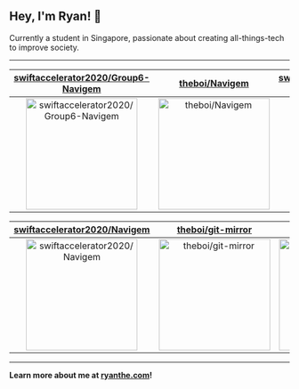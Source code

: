## Hey, I'm Ryan! 👋

Currently a student in Singapore, passionate about creating all-things-tech to improve society.

---

| [swiftaccelerator2020/Group6-Navigem](https://github.com/swiftaccelerator2020/Group6-Navigem) | [theboi/Navigem](https://github.com/theboi/Navigem) | [swiftaccelerator2020/Group5-Navigem](https://github.com/swiftaccelerator2020/Group5-Navigem) |
| :-: | :-: | :-: |
| <a href="https://github.com/swiftaccelerator2020/Group6-Navigem"><img src="https://github.com/theboi/theboi/raw/main/DISPLAY.jpg" alt="swiftaccelerator2020/Group6-Navigem" title="swiftaccelerator2020/Group6-Navigem" width="200" height="200"></a> | <a href="https://github.com/theboi/Navigem"><img src="https://github.com/theboi/theboi/raw/main/DISPLAY.jpg" alt="theboi/Navigem" title="theboi/Navigem" width="200" height="200"></a> | <a href="https://github.com/swiftaccelerator2020/Group5-Navigem"><img src="https://github.com/theboi/theboi/raw/main/DISPLAY.jpg" alt="swiftaccelerator2020/Group5-Navigem" title="swiftaccelerator2020/Group5-Navigem" width="200" height="200"></a> |

| [swiftaccelerator2020/Navigem](https://github.com/swiftaccelerator2020/Navigem) | [theboi/git-mirror](https://github.com/theboi/git-mirror) | [theboi/git-test](https://github.com/theboi/git-test) |
| :-: | :-: | :-: |
| <a href="https://github.com/swiftaccelerator2020/Navigem"><img src="https://github.com/theboi/theboi/raw/main/DISPLAY.jpg" alt="swiftaccelerator2020/Navigem" title="swiftaccelerator2020/Navigem" width="200" height="200"></a> | <a href="https://github.com/theboi/git-mirror"><img src="https://github.com/theboi/theboi/raw/main/DISPLAY.jpg" alt="theboi/git-mirror" title="theboi/git-mirror" width="200" height="200"></a> | <a href="https://github.com/theboi/git-test"><img src="https://github.com/theboi/theboi/raw/main/DISPLAY.jpg" alt="theboi/git-test" title="theboi/git-test" width="200" height="200"></a> |



---

**Learn more about me at [ryanthe.com](https://www.ryanthe.com)!**